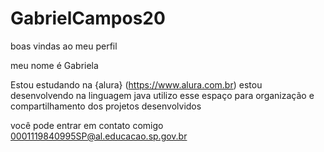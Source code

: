 # GabrielCampos20
boas vindas ao meu perfil

meu nome é Gabriela 


Estou estudando na {alura} (https://www.alura.com.br) estou desenvolvendo na linguagem java utilizo esse espaço para organização e compartilhamento dos projetos desenvolvidos

você pode entrar em contato comigo 0001119840995SP@al.educacao.sp.gov.br

